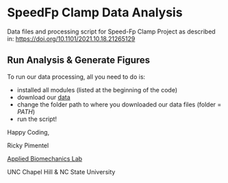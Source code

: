 # SpeedFp Clamp Data Analysis
Data files and processing script for Speed-Fp Clamp Project
as described in: https://doi.org/10.1101/2021.10.18.21265129



## Run Analysis & Generate Figures
To run our data processing, all you need to do is: 
- installed all modules (listed at the beginning of the code)
- download our [data](https://drive.google.com/drive/folders/1r-qjnhacvAieNrcHOblaoXUf6lKDaV6G?usp=sharing)
- change the folder path to where you downloaded our data files (folder = *PATH*)
- run the script!



Happy Coding,

Ricky Pimentel

[Applied Biomechanics Lab](https://abl.bme.unc.edu/)

UNC Chapel Hill & NC State University
